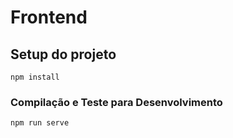 # Frontend 

## Setup do projeto
```
npm install
```

### Compilação e Teste para Desenvolvimento
```
npm run serve
```

